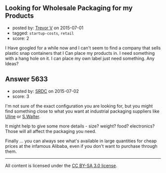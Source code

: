 ## Looking for Wholesale Packaging for my Products

- posted by: [Trevor V](https://stackexchange.com/users/6558852/trevor-v) on 2015-07-01
- tagged: `startup-costs`, `retail`
- score: 2

I Have googled for a while now and I can't seem to find a company that sells plastic snap containers that I Can place my products in. I need something with a hang hole on it. I can place my own label just need something. Any Ideas?


## Answer 5633

- posted by: [SRDC](https://stackexchange.com/users/5438059/srdc) on 2015-07-02
- score: 3

I'm not sure of the exact configuration you are looking for, but you might find something close to what you want at industrial packaging suppliers like [Uline](http://www.uline.com/) or [S.Walter](https://www.swalter.com/).

It might help to give some more details - size? weight? food? electronics? Those will all affect the packaging you need.

Finally ... you can always see what's available in large quantities for cheap prices at the infamous Alibaba, even if you don't want to purchase through them.



---

All content is licensed under the [CC BY-SA 3.0 license](https://creativecommons.org/licenses/by-sa/3.0/).
